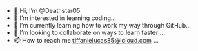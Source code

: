 - 👋 Hi, I’m @Deathstar05
- 👀 I’m interested in learning coding..
- 🌱 I’m currently learning how to work my way through GitHub...
- 💞️ I’m looking to collaborate on ways to learn faster ...
- 📫 How to reach me tiffanielucas85@icloud.com ...

<!---
Deathstar05/Deathstar05 is a ✨ special ✨ repository because its `README.md` (this file) appears on your GitHub profile.
You can click the Preview link to take a look at your changes.
--->
